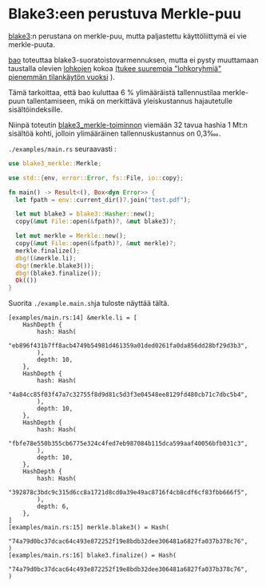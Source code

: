 # Blake3:een perustuva Merkle-puu

[blake3](https://github.com/BLAKE3-team/BLAKE3):n perustana on merkle-puu, mutta paljastettu käyttöliittymä ei vie merkle-puuta.

[bao](https://github.com/oconnor663/bao) toteuttaa blake3-suoratoistovarmennuksen, mutta ei pysty muuttamaan taustalla olevien [lohkojen](https://github.com/oconnor663/bao/issues/34) kokoa [(tukee suurempia "lohkoryhmiä" pienemmän tilankäytön vuoksi](https://github.com/oconnor663/bao/issues/34) ).

Tämä tarkoittaa, että bao kuluttaa 6 % ylimääräistä tallennustilaa merkle-puun tallentamiseen, mikä on merkittävä yleiskustannus hajautetulle sisältöindeksille.

Niinpä toteutin [blake3_merkle-toiminnon](https://github.com/rmw-lib/blake3_merkle) viemään 32 tavua hashia 1 Mt:n sisältöä kohti, jolloin ylimääräinen tallennuskustannus on 0,3‱.

`./examples/main.rs` seuraavasti :

```rust
use blake3_merkle::Merkle;

use std::{env, error::Error, fs::File, io::copy};

fn main() -> Result<(), Box<dyn Error>> {
  let fpath = env::current_dir()?.join("test.pdf");

  let mut blake3 = blake3::Hasher::new();
  copy(&mut File::open(&fpath)?, &mut blake3)?;

  let mut merkle = Merkle::new();
  copy(&mut File::open(&fpath)?, &mut merkle)?;
  merkle.finalize();
  dbg!(&merkle.li);
  dbg!(merkle.blake3());
  dbg!(blake3.finalize());
  Ok(())
}
```

Suorita `./example.main.sh`ja tuloste näyttää tältä.

```
[examples/main.rs:14] &merkle.li = [
    HashDepth {
        hash: Hash(
            "eb896f431b7ff8acb4749b54981d461359a01ded0261fa0da856dd28bf29d3b3",
        ),
        depth: 10,
    },
    HashDepth {
        hash: Hash(
            "4a84cc85f03f47a7c32755f8d9d81c5d3f3e04548ee8129fd480cb71c7dbc5b4",
        ),
        depth: 10,
    },
    HashDepth {
        hash: Hash(
            "fbfe78e550b355cb6775e324c4fed7eb987084b115dca599aaf40056bfb031c3",
        ),
        depth: 10,
    },
    HashDepth {
        hash: Hash(
            "392878c3bdc9c315d6cc8a1721d8cd0a39e49ac8716f4cb8cdf6cf83fbb666f5",
        ),
        depth: 6,
    },
]
[examples/main.rs:15] merkle.blake3() = Hash(
    "74a79d0bc37dcac64c493e872252f19e8bdb32dee306481a6827fa037b378c76",
)
[examples/main.rs:16] blake3.finalize() = Hash(
    "74a79d0bc37dcac64c493e872252f19e8bdb32dee306481a6827fa037b378c76",
)
```